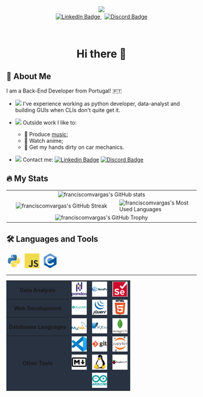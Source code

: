 <!--
**franciscomvargas/franciscomvargas** is a ✨ _special_ ✨ repository because its `README.md` (this file) appears on your GitHub profile.

Here are some ideas to get you started:

- 🔭 I’m currently working on ...
- 🌱 I’m currently learning ...
- 👯 I’m looking to collaborate on ...
- 🤔 I’m looking for help with ...
- 💬 Ask me about ...
- 📫 How to reach me: ...
- 😄 Pronouns: ...
- ⚡ Fun fact: ...
-->

<div id="header" align="center">
  <a href="https://vargasos.netlify.app">
    <img src="https://media.giphy.com/media/1UPW1NESN75dIIuo7C/giphy.gif" width="200"/>
  </a>
</div>

<div id="badges" align="center">
  <a href="https://linkedin.com/in/franciscomvargas/">
      <img src="https://img.shields.io/badge/LinkedIn-blue?style=for-the-badge&logo=linkedin&logoColor=white" alt="LinkedIn Badge"/>
  </a>
  &nbsp;
  <a href="http://discordapp.com/users/franciscomvargas">
    <img src="https://img.shields.io/badge/Discord-5865f2?style=for-the-badge&logo=discord&logoColor=white" alt="Discord Badge"/>
  </a>
  <br>
  <img src="https://komarev.com/ghpvc/?username=franciscomvargas&style=flat-square&color=orange" alt="" align="center"/>
  <br>
  <br>
</div>

<h1 align="center">Hi there 👋</h1>

<!--
<div align="center">
  <img src="https://media.giphy.com/media/6pUBXVTai18Iw/giphy.gif" width="300"/>
</div>
-->

## 🔭 About Me
I am a Back-End Developer from Portugal! 🇵🇹

* <img src="https://media.giphy.com/media/WUlplcMpOCEmTGBtBW/giphy.gif" width="30"> I've experience working as python developer, data-analyst and building GUIs when CLIs don't quite get it.

* <img src="https://media.giphy.com/media/YaO800uS4DjRNgjQWh/giphy.gif" width="30"/> Outside work I like to:
    * 🎵 Produce [music](https://soundcloud.com/eotxico);
    * 🍥 Watch anime;
    * 🔧 Get my hands dirty on car mechanics.

* <img src="https://media.giphy.com/media/33lDNYEKy15at3Iftv/giphy.gif" width="30"/> Contact me: [![Linkedin Badge](https://img.shields.io/badge/-franciscomvargas-blue?style=flat&logo=Linkedin&logoColor=white)](https://linkedin.com/in/franciscomvargas/)&nbsp;[![Discord Badge](https://img.shields.io/badge/-franciscomvargas-5865f2?style=flat&logo=discord&logoColor=white)](http://discordapp.com/users/franciscomvargas)

## 🔥 My Stats

<table width="100%" border="0">
  <tr>
    <td colspan="2" align="center"><img src="https://github-readme-stats.vercel.app/api?username=franciscomvargas&theme=github_dark_dimmed" alt="franciscomvargas's GitHub stats" title="GitHub Stats"></td>
  </tr>
  <tr>
    <td width="58%" align="center"><img         src="http://github-readme-streak-stats.herokuapp.com?user=franciscomvargas&theme=dark&theme=github_dark_dimmed" alt="franciscomvargas's GitHub Streak" title="GitHub Streak"></td>
    <td><img src="https://github-readme-stats.vercel.app/api/top-langs/?username=franciscomvargas&hide=html,css&layout=compact&theme=github_dark_dimmed" alt="franciscomvargas's Most Used Languages" title="Top Languages"></td>
  </tr>
  <tr>
    <td colspan="2" align="center"><img src="https://github-profile-trophy.vercel.app/?username=franciscomvargas&theme=nord" alt="franciscomvargas's GitHub Trophy" title="GitHub Trophy"></td>
  </tr>
</table> 


## 🛠️ Languages and Tools
<!--Languages-->
<div>
    <img src="https://raw.githubusercontent.com/devicons/devicon/master/icons/python/python-original.svg" title="python" alt="python" width="40" height="40"/>&nbsp;
    <img src="https://raw.githubusercontent.com/devicons/devicon/master/icons/javascript/javascript-original.svg" title="javascript" alt="javascript" width="40" height="40"/>&nbsp;
    <img src="https://raw.githubusercontent.com/devicons/devicon/master/icons/c/c-original.svg" title="c" alt="c" width="40" height="40"/>&nbsp;
</div>

---

<table width="100%" border="0">
  <tr>
    <th align="center" style="background-color:#293241">
      Data Analysis
    </th>
    <td align="center" style="background-color:#293241">
      <img src="https://raw.githubusercontent.com/devicons/devicon/master/icons/pandas/pandas-original-wordmark.svg" title="pandas" alt="pandas" width="40" height="40"/>
    </td>
    <td align="center" style="background-color:#293241">
      <img src="https://raw.githubusercontent.com/devicons/devicon/master/icons/numpy/numpy-original-wordmark.svg" title="numpy" alt="numpy" width="40" height="40"/>
    </td>
    <td align="center" style="background-color:#293241">
      <img src="https://raw.githubusercontent.com/devicons/devicon/master/icons/selenium/selenium-original.svg" title="selenium" alt="selenium" width="40" height="40"/>
    </td>
  </tr>
  <tr>
    <th align="center" style="background-color:#293241">
      Web Development
    </th>
    <td align="center" style="background-color:#293241">
      <img src="https://raw.githubusercontent.com/devicons/devicon/master/icons/fastapi/fastapi-original-wordmark.svg" title="fastapi" alt="fastapi" width="40" height="40"/>
    </td>
    <td align="center" style="background-color:#293241">
      <img src="https://raw.githubusercontent.com/devicons/devicon/master/icons/jquery/jquery-original-wordmark.svg" title="jquery" alt="jquery" width="40" height="40"/>
    </td>
    <td align="center" style="background-color:#293241">
      <img src="https://raw.githubusercontent.com/devicons/devicon/master/icons/html5/html5-original-wordmark.svg" title="html5" alt="html5" width="40" height="40"/>
    </td>
  </tr>
  <tr>
    <th align="center" style="background-color:#293241">
      Databases Languages
    </th>
    <td align="center" style="background-color:#293241">
      <img src="https://raw.githubusercontent.com/devicons/devicon/master/icons/mysql/mysql-original-wordmark.svg" title="mysql" **alt="mysql" width="40" height="40"/>
    </td>
    <td align="center" style="background-color:#293241">
      <img src="https://raw.githubusercontent.com/devicons/devicon/master/icons/sqlite/sqlite-original-wordmark.svg" title="sqlite" alt="sqlite" width="40" height="40"/>
    </td>
    <td align="center" style="background-color:#293241">
      <img src="https://raw.githubusercontent.com/devicons/devicon/master/icons/mongodb/mongodb-original-wordmark.svg" title="mongodb" alt="mongodb" width="40" height="40"/>
    </td>
  </tr>
  <tr>
    <th  rowspan="3" align="center" style="background-color:#293241">
      Other Tools
    </th>
    <td align="center" style="background-color:#293241"> 
      <img src="https://raw.githubusercontent.com/devicons/devicon/master/icons/vscode/vscode-original.svg" title="vscode" **alt="vscode" width="40" height="40"/>
    </td>
    <td align="center" style="background-color:#293241">
      <img src="https://raw.githubusercontent.com/devicons/devicon/master/icons/git/git-original-wordmark.svg" title="git" **alt="git" width="40" height="40"/>
    </td>
    <td align="center" style="background-color:#293241">
      <img src="https://raw.githubusercontent.com/devicons/devicon/master/icons/jupyter/jupyter-original-wordmark.svg" title="jupyter" alt="jupyter" width="40" height="40"/>
    </td>
  </tr>
  <tr>
    <td align="center" style="background-color:#293241">
      <img src="https://raw.githubusercontent.com/devicons/devicon/master/icons/markdown/markdown-original.svg" title="markdown" alt="markdown" width="40" height="40"/>
    </td>
    <td align="center" style="background-color:#293241">
      <img src="https://raw.githubusercontent.com/devicons/devicon/master/icons/linux/linux-original.svg" title="linux" alt="linux" width="40" height="40"/>
    </td>
    <td align="center" style="background-color:#293241">
      <img src="https://raw.githubusercontent.com/devicons/devicon/master/icons/raspberrypi/raspberrypi-original-wordmark.svg" title="raspberrypi" alt="raspberrypi" width="40" height="40"/>
    </td>
  </tr>
  <tr>
    <td colspan="3" align="center" style="background-color:#293241">
      <img src="https://raw.githubusercontent.com/devicons/devicon/master/icons/arduino/arduino-original-wordmark.svg" title="arduino" alt="arduino" width="40" height="40"/>
    </td>
  </tr>
</table>
